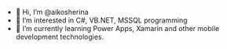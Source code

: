 - 👋 Hi, I’m @aikosherina
- 👀 I’m interested in C#, VB.NET, MSSQL programming 
- 🌱 I’m currently learning Power Apps, Xamarin and other mobile development technologies.

<!---
aikosherina/aikosherina is a ✨ special ✨ repository because its `README.md` (this file) appears on your GitHub profile.
You can click the Preview link to take a look at your changes.
--->
